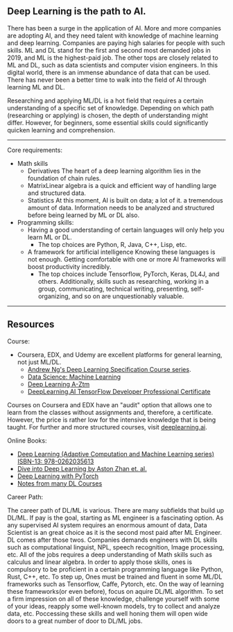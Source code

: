 Deep Learning is the path to AI.
-----------------------------------

There has been a surge in the application of AI. More and more companies are adopting AI, and they need talent with knowledge of machine learning and deep learning. Companies are paying high salaries for people with such skills. ML and DL stand for the first and second most demanded jobs in 2019, and ML is the highest-paid job. The other tops are closely related to ML and DL, such as data scientists and computer vision engineers. In this digital world, there is an immense abundance of data that can be used. There has never been a better time to walk into the field of AI through learning ML and DL.

Researching and applying ML/DL is a hot field that requires a certain understanding of a specific set of knowledge. Depending on which path (researching or applying) is chosen, the depth of understanding might differ. However, for beginners, some essential skills could significantly quicken learning and comprehension.

-----------------------------------
Core requirements:
- Math skills
  - Derivatives The heart of a deep learning algorithm lies in the foundation of chain rules.
  - MatrixLinear algebra is a quick and efficient way of handling large and structured data.
  - Statistics At this moment, AI is built on data; a lot of it. a tremendous amount of data. Information needs to be analyzed and structured before being learned by ML or DL also.
- Programming skills:
  - Having a good understanding of certain languages will only help you learn ML or DL.
    - The top choices are Python, R, Java, C++, Lisp, etc.
  - A framework for artificial intelligence Knowing these languages is not enough. Getting comfortable with one or more AI frameworks will boost productivity incredibly.
    - The top choices include Tensorflow, PyTorch, Keras, DL4J, and others. Additionally, skills such as researching, working in a group, communicating, technical writing, presenting, self-organizing, and so on are unquestionably valuable.
 
 ---------------------------------
 
 Resources
 ---------------------------------
 
 Course:
 
- Coursera, EDX, and Udemy are excellent platforms for general learning, not just ML/DL.
    - [Andrew Ng's Deep Learning Specification Course series](https://www.coursera.org/specializations/deep-learning?utm_source=deeplearningai&utm_medium=institutions&utm_campaign=WebsiteCoursesDLSTopButton).
    - [Data Science: Machine Learning](https://www.edx.org/course/data-science-machine-learning?index=product&queryID=fec6a9fc4256d7c78a57f3d4ebb69d85&position=1)
    - [Deep Learning A-Ztm](https://www.udemy.com/course/deeplearning/)
    - [DeepLearning.AI TensorFlow Developer Professional Certificate](https://www.coursera.org/professional-certificates/tensorflow-in-practice?utm_source=deeplearningai&utm_medium=institutions&utm_campaign=WebsiteCoursesTFSTopButton)
       
Courses on Coursera and EDX have an "audit" option that allows one to learn from the classes without assignments and, therefore, a certificate. However, the price is rather low for the intensive knowledge that is being taught. For further and more structured courses, visit [deeplearning.ai](deeplearning.ai).

Online Books:

- [Deep Learning (Adaptive Computation and Machine Learning series) ISBN-13: 978-0262035613](https://www.deeplearningbook.org/)
- [Dive into Deep Learning by Aston Zhan et. al.](https://d2l.ai/)
- [Deep Learning with PyTorch](https://livebook.manning.com/book/deep-learning-with-pytorch/welcome/)
- [Notes from many DL Courses](https://aman.ai/)

Career Path:

The career path of DL/ML is various. There are many subfields that build up DL/ML. If pay is the goal, starting as ML engineer is a fascinating option. As any supervised AI system requires an enormous amount of data, Data Scientist is an great choice as it is the second most paid after ML Engineer. DL comes after those twos. Companies demands engineers with DL skills such as computational linguist, NPL, speech recognition, Image processing, etc. 
All of the jobs requires a deep understanding of Math skills such as calculus and linear algebra. In order to apply those skills, ones is compulsory to be proficient in a certain programming language like Python, Rust, C++, etc. To step up, Ones must be trained and fluent in some ML/DL frameworks such as Tensorflow, Caffe, Pytorch, etc. On the way of learning these frameworks(or even before), focus on aquire DL/ML algorithm. To set a firm impression on all of these knowledge, challenge yourself with some of your ideas, reapply some well-known models, try to collect and analyze data, etc.
Poccessing these skills and well honing them will open wide doors to a great number of door to DL/ML jobs.


